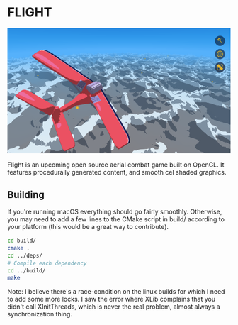 # FLIGHT

<p align="center">
  <img src="screenshot.png"/>
</p>

Flight is an upcoming open source aerial combat game built on OpenGL. It features procedurally generated content, and smooth cel shaded graphics.

## Building

If you're running macOS everything should go fairly smoothly. Otherwise, you may need to add a few lines to the CMake script in build/ according to your platform (this would be a great way to contribute).

```bash
cd build/
cmake .
cd ../deps/
# Compile each dependency
cd ../build/
make
```

Note: I believe there's a race-condition on the linux builds for which I need to add some more locks. I saw the error where XLib complains that you didn't call XInitThreads, which is never the real problem, almost always a synchronization thing.

